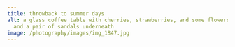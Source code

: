 ```yaml
---
title: throwback to summer days
alt: a glass coffee table with cherries, strawberries, and some flowers on top,
  and a pair of sandals underneath
image: /photography/images/img_1847.jpg
---
```

